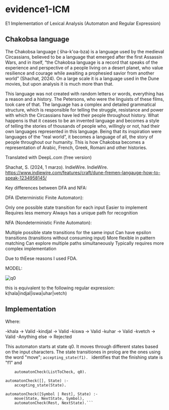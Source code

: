 # evidence1-ICM
E1 Implementation of Lexical Analysis (Automaton and Regular Expression)


## Chakobsa language
The Chakobsa language ( šhə-k'oa-bza) is a language used by the medieval Circassians, believed to be a language that emerged after the first Assassin Wars, and in itself, “the Chakobsa language is a record that speaks of the experience and perspective of a people living on a desert planet, who value resilience and courage while awaiting a prophesied savior from another world” (Shachat, 2024). On a large scale it is a language used in the Dune movies, but upon analysis it is much more than that.

This language was not created with random letters or words, everything has a reason and a history. The Petersons, who were the linguists of these films, took care of that. The language has a complex and detailed grammatical structure, which is responsible for telling the struggle, resistance and power with which the Circassians have led their people throughout history. What happens is that it ceases to be an invented language and becomes a style of telling the stories of thousands of people who, willingly or not, had their own languages represented in this language. Being that its inspiration were languages of the “real world”, it becomes a language of all, the story of people throughout our humanity. This is how Chakobsa becomes a representation of Arabic, French, Greek, Romani and other histories.

Translated with DeepL.com (free version)


Shachat, S. (2024, 1 marzo). IndieWire. IndieWire. https://www.indiewire.com/features/craft/dune-fremen-langauge-how-to-speak-1234958145/ 


Key differences between DFA and NFA:

DFA (Deterministic Finite Automaton):

Only one possible state transition for each input
Easier to implement
Requires less memory
Always has a unique path for recognition


NFA (Nondeterministic Finite Automaton):

Multiple possible state transitions for the same input
Can have epsilon transitions (transitions without consuming input)
More flexible in pattern matching
Can explore multiple paths simultaneously
Typically requires more complex implementation

Due to thEese reasons I used FDA.


MODEL:

![q0](https://github.com/user-attachments/assets/bac08fe0-3ba8-4b0f-94b7-9f9a560b46bc)

this is equivalent to the following regular expression: k(hala|indjal|iswa|uhar|vetch)

## Implementation
Where: 

-khala → Valid
-kindjal → Valid
-kiswa → Valid
-kuhar → Valid
-kvetch → Valid
-Anything else → Rejected

This automaton starts at state q0. It moves through different states based on the input characters.
The state transitiones in prolog are the ones using the word "move"; ```accepting_state(f1). ```
identifies that the finishing state is "f1" and 
```go_over_automaton(ListToCheck) :-
    automatonCheck(ListToCheck, q0).

automatonCheck([], State) :-
    accepting_state(State).

automatonCheck([Symbol | Rest], State) :-
    move(State, NextState, Symbol),
    automatonCheck(Rest, NextState).```


